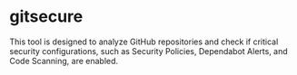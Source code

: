 # gitsecure
This tool is designed to analyze GitHub repositories and check if critical security configurations, such as Security Policies, Dependabot Alerts, and Code Scanning, are enabled.
